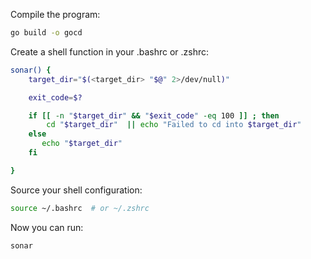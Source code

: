 Compile the program:

```bash
go build -o gocd
```

Create a shell function in your .bashrc or .zshrc:

```bash
sonar() {
    target_dir="$(<target_dir> "$@" 2>/dev/null)"

    exit_code=$?

	if [[ -n "$target_dir" && "$exit_code" -eq 100 ]] ; then
		cd "$target_dir"  || echo "Failed to cd into $target_dir"
    else 
       echo "$target_dir"
	fi

}

```
Source your shell configuration:

```bash
source ~/.bashrc  # or ~/.zshrc
```
Now you can run:

```bash
sonar
```

